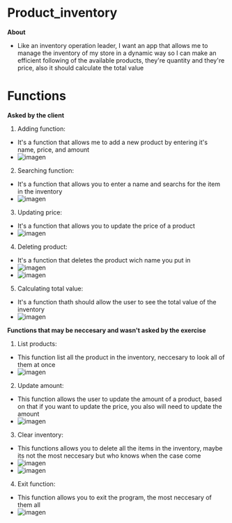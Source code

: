 # Product_inventory
**About**
- Like an inventory operation leader, I want an app that allows me to manage the inventory of my store in a dynamic way so I can make an efficient following of the available products, they're quantity and they're price, also it should calculate the total value

# Functions

**Asked by the client**
1. Adding function:
- It's a function that allows me to add a new product by entering it's name, price, and amount
- ![imagen](https://github.com/user-attachments/assets/0d69caf2-b051-4cd1-9da1-d6fc1c589fba)


2. Searching function:
- It's a function that allows you to enter a name and searchs for the item in the inventory
- ![imagen](https://github.com/user-attachments/assets/db027b06-b16e-4566-bb79-aa322e07f825)


3. Updating price:
- It's a function that allows you to update the price of a product
- ![imagen](https://github.com/user-attachments/assets/b466f2f7-b7f3-41e5-b8cf-cd77ea4d9b48)

4. Deleting product:
- It's a function that deletes the product wich name you put in
- ![imagen](https://github.com/user-attachments/assets/50d69e77-7724-459f-b9a3-af47018f03cd)
- ![imagen](https://github.com/user-attachments/assets/901202e5-8d2c-46dd-93b8-30f1a4a6c86f)


5. Calculating total value:
- It's a function thath should allow the user to see the total value of the inventory
- ![imagen](https://github.com/user-attachments/assets/2a5f6de4-f933-413d-899e-19a46e9d992f)


**Functions that may be neccesary and wasn't asked by the exercise**
1. List products:
- This function list all the product in the inventory, neccesary to look all of them at once
- ![imagen](https://github.com/user-attachments/assets/8d214579-4f6d-4f91-ad8a-dbc70480721e)

2. Update amount:
- This function allows the user to update the amount of a product, based on that if you want to update the price, you also will need to update the amount
- ![imagen](https://github.com/user-attachments/assets/40e9dd87-bfc1-4a63-a315-a7b147b978b4)

3. Clear inventory:
- This functions allows you to delete all the items in the inventory, maybe its not the most neccesary but who knows when the case come
- ![imagen](https://github.com/user-attachments/assets/d0d5bb9b-9703-452d-a9ac-6f7e6ec8c47a)
- ![imagen](https://github.com/user-attachments/assets/316ef792-998f-4fe9-8d71-9212593b86ab)

4. Exit function:
- This function allows you to exit the program, the most neccesary of them all
- ![imagen](https://github.com/user-attachments/assets/88b37666-74a8-44f7-941f-3b00362acdb0)
